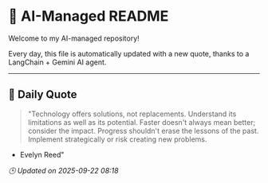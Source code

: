 # 🧠 AI-Managed README

Welcome to my AI-managed repository!

Every day, this file is automatically updated with a new quote, thanks to a LangChain + Gemini AI agent.

---

## 📅 Daily Quote

> "Technology offers solutions, not replacements.
Understand its limitations as well as its potential.
Faster doesn't always mean better; consider the impact.
Progress shouldn't erase the lessons of the past.
Implement strategically or risk creating new problems.

- Evelyn Reed"

*🕒 Updated on 2025-09-22 08:18*